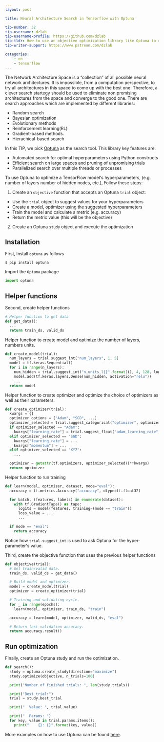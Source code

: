 ```yaml
---
layout: post

title: Neural Architecture Search in Tensorflow with Optuna

tip-number: 32
tip-username: dzlab
tip-username-profile: https://github.com/dzlab
tip-tldr: How to use an objective optimization library like Optuna to come up with an optimal Neural Network architecture?
tip-writer-support: https://www.patreon.com/dzlab

categories:
    - en
    - tensorflow
---
```


The Network Architecture Space is a “collection” of all possible neural network architectures. It is impossible, from a computation perspective, to try all architectures in this space to come up with the best one. Therefore, a clever search startegy should be used to eliminate non promising architectures from the space and converge to the good one. There are search approaches which are implemented by different libraries:
* Random search
* Bayesian optimization
* Evolutionary methods
* Reinforcement learning(RL)
* Gradient-based methods.
* Hierachical-based search

In this TIP, we pick [Optuna](https://optuna.org/) as the search tool. This library key features are:
* Automated search for optimal hyperparameters using Python constructs
* Efficient search on large spaces and pruning of unpromising trials
* Parallelized search over multiple threads or processes


To use Optuna to optimize a TensorFlow model's hyperparameters, (e.g. number of layers number of hidden nodes, etc.), Follow these steps:

1. Create an `objective` function that accepts an Optuna `trial` object:
  * Use the `trial` object to suggest values for your hyperparameters
  * Create a model, optimizer using the suggested hyperparameters
  * Train the model and calculate a metric (e.g. accuracy)
  *  Return the metric value (this will be the objective)
2. Create an Optuna `study` object and execute the optimization


## Installation
First, Install `optuna` as follows
```
$ pip install optuna
```

Import the `Optuna` package
```python
import optuna
```

## Helper functions

Second, create helper functions
```python
# Helper function to get data
def get_data():
  ...
  return train_ds, valid_ds
```

Helper function to create model and optimize the number of layers, numbers units.
```python
def create_model(trial):
  num_layers = trial.suggest_int("num_layers", 1, 5)
  model = tf.keras.Sequential()
  for i in range(n_layers):
    num_hidden = trial.suggest_int("n_units_l{}".format(i), 4, 128, log=True)
    model.add(tf.keras.layers.Dense(num_hidden, activation="relu"))
    ...
  return model
```

Helper function to create optimizer and optimize the choice of optimizers as well as their parameters.
```python
def create_optimizer(trial):
  kwargs = {}
  optimizer_options = ["Adam", "SGD", ...]
  optimizer_selected = trial.suggest_categorical("optimizer", optimizer_options)
  if optimizer_selected == "Adam":
    kwargs["learning_rate"] = trial.suggest_float("adam_learning_rate", 1e-5, 1e-1, log=True)
  elif optimizer_selected == "SGD":
    kwargs["learning_rate"] = ...
    kwargs["momentum"] = ...
  elif optimizer_selected == "XYZ":
    ...

  optimizer = getattr(tf.optimizers, optimizer_selected)(**kwargs)
  return optimizer
```
Helper function to run training
```python
def learn(model, optimizer, dataset, mode="eval"):
  accuracy = tf.metrics.Accuracy("accuracy", dtype=tf.float32)

  for batch, (features, labels) in enumerate(dataset):
    with tf.GradientTape() as tape:
      logits = model(features, training=(mode == "train"))
      loss_value = ...
      ...

  if mode == "eval":
    return accuracy
```
Notice how `trial.suggest_int` is used to ask Optuna for the hyper-parameter's value.

Third, create the objective function that uses the previous helper functions
```python
def objective(trial):
  # Get train/valid data.
  train_ds, valid_ds = get_data()

  # Build model and optimizer.
  model = create_model(trial)
  optimizer = create_optimizer(trial)

  # Training and validating cycle.
  for _ in range(epochs):
    learn(model, optimizer, train_ds, "train")

  accuracy = learn(model, optimizer, valid_ds, "eval")

  # Return last validation accuracy.
  return accuracy.result()
```

## Run optimization
Finally, create an Optuna study and run the optimization.
```python
def search():
  study = optuna.create_study(direction="maximize")
  study.optimize(objective, n_trials=100)

  print("Number of finished trials: ", len(study.trials))

  print("Best trial:")
  trial = study.best_trial

  print("  Value: ", trial.value)

  print("  Params: ")
  for key, value in trial.params.items():
    print("    {}: {}".format(key, value))
```

More examples on how to use Optuna can be found [here](https://github.com/optuna/optuna/blob/master/examples).